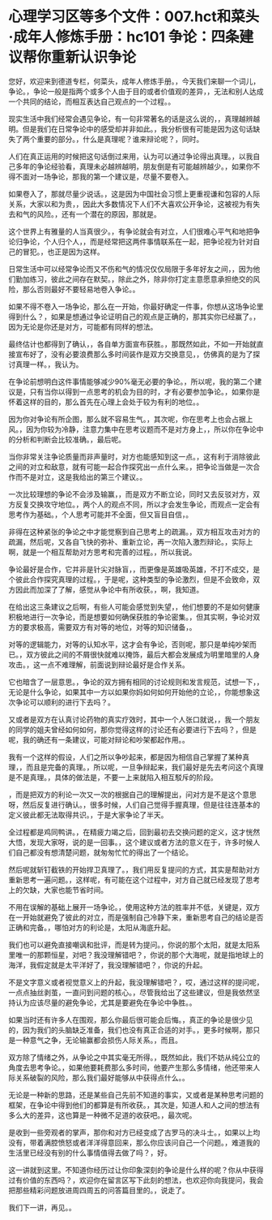 # 心理学习区等多个文件：007.hct和菜头·成年人修炼手册：hc101 争论：四条建议帮你重新认识争论

您好，欢迎来到德道专栏，何菜头，成年人修炼手册。，今天我们来聊一个词儿，争论。，争论一般是指两个或多个人由于目的或者价值观的差异，，无法和别人达成一个共同的结论，而相互表达自己观点的一个过程。。

现实生活中我们经常会遇见争论，有一句非常著名的话是这么说的，，真理越辨越明。但是我们在日常争论中的感受却并非如此。，我分析很有可能是因为这句话缺失了两个重要的部分。，什么是真理呢？谁来辩论呢？，同时。

人们在真正运用的时候把这句话倒过来用，认为可以通过争论得出真理。，以我自己多年的争论经验看，真理未必越辨越明，朋友倒是有可能越辨越少。，如果你不得不面对一场争论，那我的第一个建议是，尽量不要卷入。

如果卷入了，那就尽量少说话。，这是因为中国社会习惯上更重视谦和包容的人际关系，大家以和为贵，，因此大多数情况下人们不大喜欢公开争论，这被视为有失去和气的风险。，还有一个潜在的原因，那就是。

这个世界上有雅量的人当真很少。，有争论就会有对立，人们很难心平气和地把争论归争论，个人归个人，，而是经常把这两件事情联系在一起，把争论视为针对自己的冒犯。，也正是因为这样。

日常生活中可以经常争论而又不伤和气的情况仅仅局限于多年好友之间，，因为他们勤加练习，彼此之间存在默契。，除此之外，除非你打定主意愿意承担绝交的风险，那么否则最好不要轻易地卷入争论。。

如果不得不卷入一场争论，那么在一开始，你最好确定一件事，你想从这场争论里得到什么？，如果是想通过争论证明自己的观点是正确的，那其实你已经赢了。，因为无论是你还是对方，可能都有同样的想法。

最终估计也都得到了确认，，各自单方面宣布获胜。，那既然如此，不如一开始就直接宣布好了，没有必要浪费那么多时间装作是双方交换意见，，仿佛真的是为了探讨真理一样。，我认为。

在争论前想明白这件事情能够减少90%毫无必要的争论。，所以呢，我的第二个建议是，只有当你以得到一点思考的机会为目的时，才有必要参加争论。，如果你是怀着这样的目的，那么首先在心理上会处于较为有利的地位。。

因为你对争论有所企图，那么就不容易生气。，其次呢，你在思考上也会占据上风。，因为你较为冷静，注意力集中在思考议题而不是对方身上，，所以你在争论中的分析和判断会比较准确。，最后呢。

当你非常关注争论质量而非声量时，对方也能感知到这一点。，这有利于消除彼此之间的对立和敌意，就有可能一起合作探究出一点什么来。，把争论当做是一次合作而不是对立，这是我给出的第三个建议。。

一次比较理想的争论不会涉及输赢，，而是双方不断立论，同时又去反驳对方，双方反复交换攻守地位。，两个人的观点不同，所以才会发生争论，而观点一定会有思考作为基础。，个人思考可能并不全面，但又盲目自信，。

非得在这种紧张的争论之中才能觉察到自己思考上的疏漏。，双方相互攻击对方的疏漏，然后呢，又各自飞快的弥补、重新立论，再一次陷入激烈辩论。，实际上啊，就是一个相互帮助对方思考和完善的过程。，所以我说。

争论最好是合作，它并非是针尖对脉盲，，而更像是英雄吸英雄，不打不成交，是个彼此合作探究真理的过程。，于是呢，这种类型的争论激烈，但是不会致命，双方因此而加深了了解，感觉从争论中有所收获。，啊，我知道。

在给出这三条建议之后啊，有些人可能会感觉到失望，，他们想要的不是如何健康积极地进行一次争论，而是想要如何确保获胜的争论密集。，但其实啊，争论对双方的要求极高，需要双方有对等的地位，对等的知识储备，。

对等的逻辑能力，对等的认知水平，这才会有争论，否则呢，那只是单纯吵架而已。，双方彼此之间的不屑很快就难以掩饰，最后大都会发展成为明里暗里的人身攻击。，这一点不难理解，前面说到辩论最好是合作关系。

它也暗含了一层意思。，争论的双方拥有相同的讨论规则和发言规范，试想一下，，无论是什么争论，如果其中一方以如果你妈如何如何开始他的立论，，你能想象这次争论可以顺利的进行下去吗？。

又或者是双方在认真讨论药物的真实疗效时，其中一个人张口就说，，我一个朋友的同学的姐夫曾经如何如何，那你觉得这样的讨论还有必要进行下去吗？，但是呢，我的确还有一条建议，可能对辩论和吵架都起作用。。

我有一个这样的假设，人们之所以争吵起来，都是因为相信自己掌握了某种真理，，而且是完备的真理。，所以呢，一旦争辩起来，我们最好是先去考问这个真理是不是真理。，具体的做法是，不要一上来就陷入相互駁斥的阶段。

，而是把双方的利论一次又一次的根据自己的理解提出，问对方是不是这个意思呀，然后反复进行确认。，很多时候，人们自己觉得手握真理，但是往往连基本的定义彼此都无法取得共识。，于是大家争论了半天。

全过程都是鸡同鸭讲。，在精疲力竭之后，回到最初去交换问题的定义，这才恍然大悟，发现大家呀，说的是一回事。，这个建议或者方法的意义在于，许多时候人们自己都没有想清楚问题，就匆匆忙忙的得出了一个结论。

然后呢就斩钉截铁的开始捍卫真理了。，我们用反复提问的方式，其实是帮助对方重新思考一遍问题。，这样呢，有可能在这个过程中，对方自己就已经发现了思考上的欠缺，大家也能节省时间。

不用在误解的基础上展开一场争论。，使用这种方法的胜率并不低，关键是，双方在一开始就避免了彼此的对立，而是强制自己冷静下来，重新思考自己的结论是否正确和完备。，哪怕对方的利论是，太阳从海底升起。

我们也可以避免直接嘲讽和批评，而是转为提问。，你说的那个太阳，就是太阳系里唯一的那颗恒星，对吧？我没理解错吧？，你说的那个大海呢，就是指地球上的海洋，我假定就是太平洋好了，我没理解错吧？，你说的升起。

不是文字意义或者视觉意义上的升起，我没理解错吧？，哎，通过这样的提问呢，一点点抽丝剥茧，一直问到问题的核心。，尽管我给出了这些建议，但是我依然坚持认为应该尽量的避免争论，尤其是要避免在争论中争胜。。

如果当时还有许多人在围观，那么你最后很可能会后悔。，真正的争论是很少见的，因为我们的头脑缺乏准备，我们也没有真正合适的对手。，更多时候啊，那只是一种意气之争，无论输赢都会损伤人际关系。，而且。

双方除了情绪之外，从争论之中其实毫无所得。，既然如此，我们不妨从纯公立的角度去思考争论。，如果他要耗费那么多时间，他要产生那么多情绪，他还带来人际关系破裂的风险，那么我们最好能够从中获得点什么。。

无论是一种新的思路，还是某些自己先前不知道的事实，又或者是某种思考问题的框架，在争论中得到他们的都算是有所收获。，其次是，知道人和人之间的想法有多么大的差异，这也算是一种微不足道的收获吧。，最次呢。

是收到一些旁观者的掌声，那你和对方已经变成了古罗马的决斗士。，如果以上均没有，带着满腔愤怒或者洋洋得意回来，那么你应该问自己一个问题。，难道我的生活里已经没有别的什么事情值得去做了吗？，好。

这一讲就到这里。不知道你经历过让你印象深刻的争论是什么样的呢？你从中获得过有价值的东西吗？，欢迎你在留言区写下此刻的想法，也欢迎你向我提问，我会把那些精彩问题放进周四周五的问答篇目里的。，说走了。

我们下一讲，再见。。